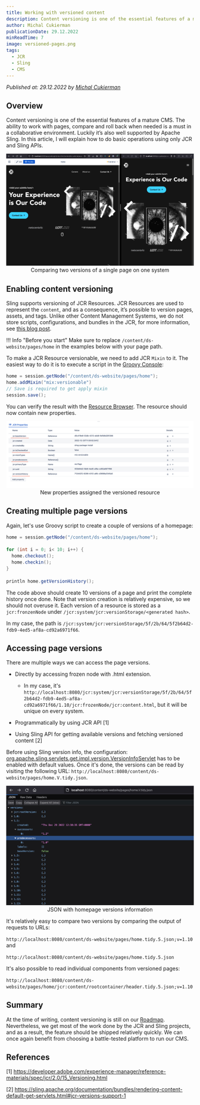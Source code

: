 ```yaml
---
title: Working with versioned content
description: Content versioning is one of the essential features of a mature CMS. The ability to work with pages, compare and roll back when needed is a must in a collaborative environment. Luckily it’s also well supported by Apache Sling.
author: Michal Cukierman
publicationDate: 29.12.2022
minReadTime: 7
image: versioned-pages.png
tags:
  - JCR
  - Sling
  - CMS
---
```


*Published at: 29.12.2022 by [Michal Cukierman](https://github.com/michalcukierman)*

## Overview
Content versioning is one of the essential features of a mature CMS. The ability to work with pages, compare and roll back when needed is a must in a collaborative environment.
Luckily it’s also well supported by Apache Sling. In this article, I will explain how to do basic operations using only JCR and Sling APIs.

<p align="center" width="100%">
    <img class="image--with-border" src="versioned-pages.png" alt="Versioned Pages">
    Comparing two versions of a single page on one system
</p>

## Enabling content versioning
Sling supports versioning of JCR Resources. JCR Resources are used to represent the `content`, and as a consequence, it’s possible to version pages, assets, and tags. Unlike other Content Management Systems, we do not store scripts, configurations, and bundles in the JCR,
for more information, see [this blog post](../configuration-application-data-in-websight-cms/).

!!! Info "Before you start"
        Make sure to replace `/content/ds-website/pages/home` in the examples below with your page path.
 

To make a JCR Resource versionable, we need to add JCR `Mixin` to it. The easiest way to do it is to execute a script in the [Groovy Console](http://localhost:8080/apps/groovy): 

```groovy
home = session.getNode("/content/ds-website/pages/home");
home.addMixin("mix:versionable")
// Save is required to get apply mixin
session.save();
```

You can verify the result with the [Resource Browser](http://localhost:8080/apps/browser#/content/ds-website/pages/home). The resource should now contain new properties.

<p align="center" width="100%">
    <img class="image--with-border" src="versioned-resource-properties.png" alt="Versioned Resource Properties">
    New properties assigned the versioned resource
</p>

## Creating multiple page versions
Again, let's use Groovy script to create a couple of versions of a homepage:
```groovy
home = session.getNode("/content/ds-website/pages/home");

for (int i = 0; i< 10; i++) {
  home.checkout();
  home.checkin();
}

println home.getVersionHistory();
```

The code above should create 10 versions of a page and print the complete history once done. Note that version creation is relatively expensive, so we should not overuse it.
Each version of a resource is stored as a `jcr:fronzenNode` under `/jcr:system/jcr:versionStorage/<generated hash>`.

In my case, the path is `/jcr:system/jcr:versionStorage/5f/2b/64/5f2b64d2-fdb9-4ed5-af8a-cd92a6971f66`.

## Accessing page versions
There are multiple ways we can access the page versions.

- Directly by accessing frozen node with .html extension.

    * In my case, it's `http://localhost:8080/jcr:system/jcr:versionStorage/5f/2b/64/5f2b64d2-fdb9-4ed5-af8a-cd92a6971f66/1.10/jcr:frozenNode/jcr:content.html`, but it will be unique on every system.

- Programmatically by using JCR API [1]

- Using Sling API for getting available versions and fetching versioned content [2]

Before using Sling version info, the configuration: [org.apache.sling.servlets.get.impl.version.VersionInfoServlet](http://localhost:8080/system/console/configMgr/org.apache.sling.servlets.get.impl.version.VersionInfoServlet) has to be enabled with default values.
Once it's done, the versions can be read by visiting the following URL: `http://localhost:8080/content/ds-website/pages/home.V.tidy.json`.

<p align="center" width="100%">
    <img class="image--with-border" src="sling-version-info.png" alt="Versioned Resource Properties">
    JSON with homepage versions information
</p>

It's relatively easy to compare two versions by comparing the output of requests to URLs:

`http://localhost:8080/content/ds-website/pages/home.tidy.5.json;v=1.10`
and 

`http://localhost:8080/content/ds-website/pages/home.tidy.5.json`

It's also possible to read individual components from versioned pages:

`http://localhost:8080/content/ds-website/pages/home/jcr:content/rootcontainer/header.tidy.5.json;v=1.10`

## Summary
At the time of writing, content versioning is still on our [Roadmap](https://github.com/orgs/websight-io/projects/2/views/2). Nevertheless, we get most of the work done by the JCR and Sling projects, and as a result, the feature should be shipped relatively quickly.
We can once again benefit from choosing a battle-tested platform to run our CMS.

## References

[1] https://developer.adobe.com/experience-manager/reference-materials/spec/jcr/2.0/15_Versioning.html

[2] https://sling.apache.org/documentation/bundles/rendering-content-default-get-servlets.html#jcr-versions-support-1
